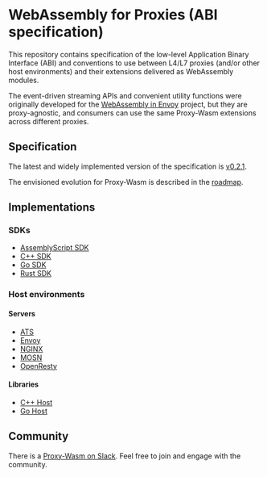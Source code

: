 # WebAssembly for Proxies (ABI specification)

This repository contains specification of the low-level Application Binary Interface (ABI) and
conventions to use between L4/L7 proxies (and/or other host environments) and their extensions
delivered as WebAssembly modules.

The event-driven streaming APIs and convenient utility functions were originally developed for
the [WebAssembly in Envoy] project, but they are proxy-agnostic, and consumers can use the same
Proxy-Wasm extensions across different proxies.

[WebAssembly in Envoy]: docs/WebAssembly-in-Envoy.md

## Specification

The latest and widely implemented version of the specification is [v0.2.1].

The envisioned evolution for Proxy-Wasm is described in the [roadmap].

[v0.2.1]: abi-versions/v0.2.1/README.md
[roadmap]: docs/Roadmap.md

## Implementations

### SDKs

* [AssemblyScript SDK]
* [C++ SDK]
* [Go SDK]
* [Rust SDK]

[AssemblyScript SDK]: https://github.com/solo-io/proxy-runtime
[C++ SDK]: https://github.com/proxy-wasm/proxy-wasm-cpp-sdk
[Go SDK]: https://github.com/proxy-wasm/proxy-wasm-go-sdk
[Rust SDK]: https://github.com/proxy-wasm/proxy-wasm-rust-sdk

### Host environments

#### Servers

* [ATS]
* [Envoy]
* [NGINX]
* [MOSN]
* [OpenResty]

[ATS]: https://docs.trafficserver.apache.org/en/latest/admin-guide/plugins/wasm.en.html
[Envoy]: https://github.com/envoyproxy/envoy
[NGINX]: https://github.com/Kong/ngx_wasm_module
[MOSN]: https://github.com/mosn/mosn
[OpenResty]: https://github.com/api7/wasm-nginx-module

#### Libraries

* [C++ Host]
* [Go Host]

[C++ Host]: https://github.com/proxy-wasm/proxy-wasm-cpp-host
[Go Host]: https://github.com/mosn/proxy-wasm-go-host

## Community

There is a [Proxy-Wasm on Slack]. Feel free to join and engage with the community.

[Proxy-Wasm on Slack]: https://join.slack.com/t/proxy-wasm/shared_invite/zt-2nragshr6-nYH7p8jfBZevFIHpX~LIvg
